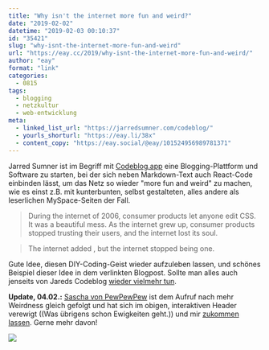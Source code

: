 ```yaml
---
title: "Why isn't the internet more fun and weird?"
date: "2019-02-02"
datetime: "2019-02-03 00:10:37"
id: "35421"
slug: "why-isnt-the-internet-more-fun-and-weird"
url: "https://eay.cc/2019/why-isnt-the-internet-more-fun-and-weird/"
author: "eay"
format: "link"
categories:
  - 0815
tags:
  - blogging
  - netzkultur
  - web-entwicklung
meta:
  - linked_list_url: "https://jarredsumner.com/codeblog/"
  - yourls_shorturl: "https://eay.li/38x"
  - content_copy: "https://eay.social/@eay/101524956989781371"
---
```


Jarred Sumner ist im Begriff mit [Codeblog.app](https://codeblog.app/) eine Blogging-Plattform und Software zu starten, bei der sich neben Markdown-Text auch React-Code einbinden lässt, um das Netz so wieder "more fun and weird" zu machen, wie es einst z.B. mit kunterbunten, selbst gestalteten, alles andere als leserlichen MySpace-Seiten der Fall.

> During the internet of 2006, consumer products let anyone edit CSS. It was a beautiful mess. As the internet grew up, consumer products stopped trusting their users, and the internet lost its soul.

> The internet added <canvas />, but the internet stopped being one.

Gute Idee, diesen DIY-Coding-Geist wieder aufzuleben lassen, und schönes Beispiel dieser Idee in dem verlinkten Blogpost. Sollte man alles auch jenseits von Jareds Codeblog [wieder vielmehr tun](https://eay.cc/2019/why-isnt-the-internet-more-fun-and-weird/).

**Update, 04.02.:** [Sascha von PewPewPew](https://www.pewpewpew.de/) ist dem Aufruf nach mehr Weirdness gleich gefolgt und hat sich im obigen, interaktiven Header verewigt ((Was übrigens schon Ewigkeiten geht.)) und mir [zukommen lassen](https://www.facebook.com/eay.cc/posts/10157758902489897). Gerne mehr davon!

[![](https://eay.cc/uploads/2019/pewpewpew.png)](https://eay.cc/uploads/2019/pewpewpew_big.png)
